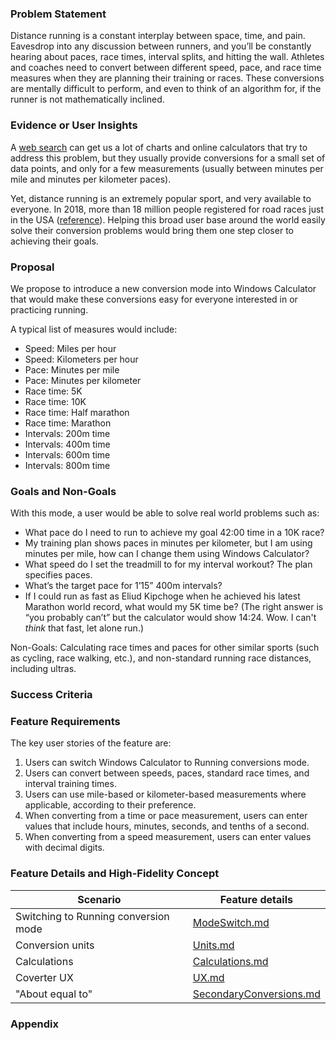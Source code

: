 ### Problem Statement
Distance running is a constant interplay between space, time, and pain. Eavesdrop into any discussion between runners, 
and you’ll be constantly hearing about paces, race times, interval splits, and hitting the wall. Athletes and coaches need 
to convert between different speed, pace, and race time measures when they are planning their training or races. These conversions 
are mentally difficult to perform, and even to think of an algorithm for, if the runner is not mathematically inclined.

### Evidence or User Insights
A [web search](https://www.bing.com/search?q=running+pace+conversion) can get us a lot of charts and online calculators that try to address this problem, but they usually provide 
conversions for a small set of data points, and only for a few measurements (usually between minutes per mile and minutes per kilometer 
paces).

Yet, distance running is an extremely popular sport, and very available to everyone. In 2018, more than 18 million people registered 
for road races just in the USA ([reference](https://runningusa.org/RUSA/News/2019/Running_USA_Releases_2019_U.S._Running_Trends_Report.aspx)). Helping this broad user base around the world easily solve their conversion problems would 
bring them one step closer to achieving their goals.

### Proposal
We propose to introduce a new conversion mode into Windows Calculator that would make these conversions easy for everyone interested
in or practicing running.

A typical list of measures would include:

* Speed: Miles per hour
* Speed: Kilometers per hour
* Pace: Minutes per mile
* Pace: Minutes per kilometer
* Race time: 5K
* Race time: 10K
* Race time: Half marathon
* Race time: Marathon
* Intervals: 200m time
* Intervals: 400m time
* Intervals: 600m time
* Intervals: 800m time

### Goals and Non-Goals
With this mode, a user would be able to solve real world problems such as:

* What pace do I need to run to achieve my goal 42:00 time in a 10K race?
* My training plan shows paces in minutes per kilometer, but I am using minutes per mile, how can I change them using Windows Calculator?
* What speed do I set the treadmill to for my interval workout? The plan specifies paces.
* What’s the target pace for 1’15” 400m intervals?
* If I could run as fast as Eliud Kipchoge when he achieved his latest Marathon world record, what would my 5K time be? (The right answer is “you probably can’t” but the calculator would show 14:24. Wow. I can't *think* that fast, let alone run.)

Non-Goals: Calculating race times and paces for other similar sports (such as cycling, race walking, etc.), and non-standard running race distances, including ultras.

### Success Criteria
<!-- How do we measure if things are successful? What’s the metric/KPI to track? Include proposed success metrics here. -->

### Feature Requirements
The key user stories of the feature are:
1. Users can switch Windows Calculator to Running conversions mode.
1. Users can convert between speeds, paces, standard race times, and interval training times.
1. Users can use mile-based or kilometer-based measurements where applicable, according to their preference.
1. When converting from a time or pace measurement, users can enter values that include hours, minutes, seconds, and tenths of a second.
1.  When converting from a speed measurement, users can enter values with decimal digits.

### Feature Details and High-Fidelity Concept

| Scenario | Feature details |
| -------- | --------------- |
| Switching to Running conversion mode | [ModeSwitch.md](./ModeSwitch.md) |
| Conversion units | [Units.md](./Units.md) |
| Calculations | [Calculations.md](./Calculations.md) |
| Coverter UX | [UX.md](./UX.md) |
| "About equal to" | [SecondaryConversions.md](./SecondaryConversions.md) |

<!-- Show a detailed look at the experience. Make sure you cover all possible flows. Include any alternative designs that were considered. Call out if strings being used are proposed or final. Don’t forget about edge and error cases. Keep in mind compliance and other quality considerations. This should take the form of polished design comps and/or screenshots combined with textual descriptions. -->

### Appendix
<!-- Phases: For larger projects, it may be useful to break the plan into phases (e.g., crawl, walk, run). If applicable, detail that plan here. -->

<!-- Risks and Open Issues: Call out any open issues, if applicable. Waht's left to solve or agree on? -->

<!-- Resources: Include links to any additional documentation or resources, if applicable. -->
